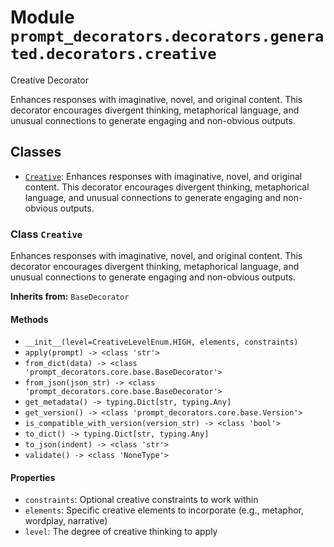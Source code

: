 # Module `prompt_decorators.decorators.generated.decorators.creative`

Creative Decorator

Enhances responses with imaginative, novel, and original content. This decorator encourages divergent thinking, metaphorical language, and unusual connections to generate engaging and non-obvious outputs.

## Classes

- [`Creative`](#class-creative): Enhances responses with imaginative, novel, and original content. This decorator encourages divergent thinking, metaphorical language, and unusual connections to generate engaging and non-obvious outputs.

### Class `Creative`

Enhances responses with imaginative, novel, and original content. This decorator encourages divergent thinking, metaphorical language, and unusual connections to generate engaging and non-obvious outputs.

**Inherits from:** `BaseDecorator`

#### Methods

- `__init__(level=CreativeLevelEnum.HIGH, elements, constraints)`
- `apply(prompt) -> <class 'str'>`
- `from_dict(data) -> <class 'prompt_decorators.core.base.BaseDecorator'>`
- `from_json(json_str) -> <class 'prompt_decorators.core.base.BaseDecorator'>`
- `get_metadata() -> typing.Dict[str, typing.Any]`
- `get_version() -> <class 'prompt_decorators.core.base.Version'>`
- `is_compatible_with_version(version_str) -> <class 'bool'>`
- `to_dict() -> typing.Dict[str, typing.Any]`
- `to_json(indent) -> <class 'str'>`
- `validate() -> <class 'NoneType'>`
#### Properties

- `constraints`: Optional creative constraints to work within
- `elements`: Specific creative elements to incorporate (e.g., metaphor, wordplay, narrative)
- `level`: The degree of creative thinking to apply

